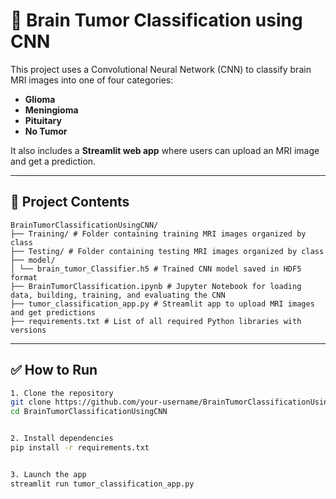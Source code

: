 # 🧠 Brain Tumor Classification using CNN

This project uses a Convolutional Neural Network (CNN) to classify brain MRI images into one of four categories:
- **Glioma**
- **Meningioma**
- **Pituitary**
- **No Tumor**

It also includes a **Streamlit web app** where users can upload an MRI image and get a prediction.

---

## 📁 Project Contents

```
BrainTumorClassificationUsingCNN/
├── Training/ # Folder containing training MRI images organized by class
├── Testing/ # Folder containing testing MRI images organized by class
├── model/
│ └── brain_tumor_Classifier.h5 # Trained CNN model saved in HDF5 format
├── BrainTumorClassification.ipynb # Jupyter Notebook for loading data, building, training, and evaluating the CNN
├── tumor_classification_app.py # Streamlit app to upload MRI images and get predictions
├── requirements.txt # List of all required Python libraries with versions

```

---

## ✅ How to Run

```bash
1. Clone the repository
git clone https://github.com/your-username/BrainTumorClassificationUsingCNN.git
cd BrainTumorClassificationUsingCNN


2. Install dependencies
pip install -r requirements.txt


3. Launch the app
streamlit run tumor_classification_app.py

